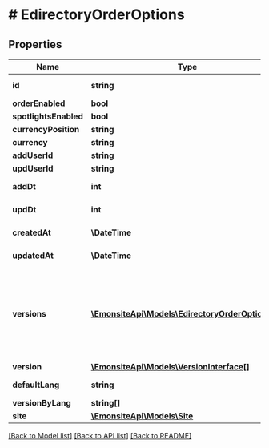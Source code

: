 # # EdirectoryOrderOptions

## Properties

Name | Type | Description | Notes
------------ | ------------- | ------------- | -------------
**id** | **string** |  | [optional] [readonly]
**orderEnabled** | **bool** |  | [optional]
**spotlightsEnabled** | **bool** |  | [optional]
**currencyPosition** | **string** |  | [optional]
**currency** | **string** |  | [optional]
**addUserId** | **string** |  | [optional]
**updUserId** | **string** |  | [optional]
**addDt** | **int** |  | [optional] [readonly]
**updDt** | **int** |  | [optional] [readonly]
**createdAt** | **\DateTime** |  | [optional] [readonly]
**updatedAt** | **\DateTime** |  | [optional] [readonly]
**versions** | [**\EmonsiteApi\Models\EdirectoryOrderOptionsV[]**](EdirectoryOrderOptionsV.md) | IMPLEMENTEZ le mapping dans l&#39;entity TODO trouver comment le faire dynamiquement avec un listener doctrine | [optional]
**version** | [**\EmonsiteApi\Models\VersionInterface[]**](VersionInterface.md) |  | [optional]
**defaultLang** | **string** |  | [optional] [readonly]
**versionByLang** | **string[]** |  | [optional]
**site** | [**\EmonsiteApi\Models\Site**](Site.md) |  | [optional]

[[Back to Model list]](../../README.md#models) [[Back to API list]](../../README.md#endpoints) [[Back to README]](../../README.md)

